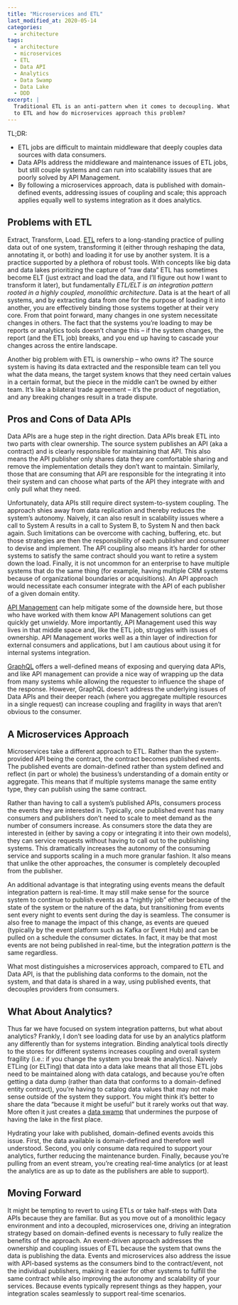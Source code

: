 ```yaml
---
title: "Microservices and ETL"
last_modified_at: 2020-05-14
categories:
  - architecture
tags:
  - architecture
  - microservices
  - ETL
  - Data API
  - Analytics
  - Data Swamp
  - Data Lake
  - DDD
excerpt: |
  Traditional ETL is an anti-pattern when it comes to decoupling. What are alternatives
  to ETL and how do microservices approach this problem?
---
```


TL;DR:
- ETL jobs are difficult to maintain middleware that deeply couples data sources with data consumers.
- Data APIs address the middleware and maintenance issues of ETL jobs, but still couple systems and can run into scalability issues that are poorly solved by API Management.
- By following a microservices approach, data is published with domain-defined events, addressing issues of coupling and scale; this approach applies equally well to systems integration as it does analytics.

## Problems with ETL
Extract, Transform, Load. [ETL](https://en.wikipedia.org/wiki/Extract,_transform,_load) refers to a long-standing practice of pulling data out of one system, transforming it (either through reshaping the data, annotating it, or both) and loading it for use by another system. It is a practice supported by a plethora of robust tools. With concepts like big data and data lakes prioritizing the capture of “raw data” ETL has sometimes become ELT (just extract and load the data, and I’ll figure out how I want to transform it later), but fundamentally _ETL/ELT is an integration pattern rooted in a highly coupled, monolithic architecture_. Data is at the heart of all systems, and by extracting data from one for the purpose of loading it into another, you are effectively binding those systems together at their very core. From that point forward, many changes in one system necessitate changes in others. The fact that the systems you’re loading to may be reports or analytics tools doesn’t change this – if the system changes, the report (and the ETL job) breaks, and you end up having to cascade your changes across the entire landscape.

Another big problem with ETL is ownership – who owns it? The source system is having its data extracted and the responsible team can tell you what the data means, the target system knows that they need certain values in a certain format, but the piece in the middle can’t be owned by either team. It’s like a bilateral trade agreement – it’s the product of negotiation, and any breaking changes result in a trade dispute.

## Pros and Cons of Data APIs
Data APIs are a huge step in the right direction. Data APIs break ETL into two parts with clear ownership. The source system publishes an API (aka a contract) and is clearly responsible for maintaining that API. This also means the API publisher only shares data they are comfortable sharing and remove the implementation details they don’t want to maintain. Similarly, those that are consuming that API are responsible for the integrating it into their system and can choose what parts of the API they integrate with and only pull what they need.

Unfortunately, data APIs still require direct system-to-system coupling. The approach shies away from data replication and thereby reduces the system’s autonomy. Naively, it can also result in scalability issues where a call to System A results in a call to System B, to System N and then back again. Such limitations can be overcome with caching, buffering, etc. but those strategies are then the responsibility of each publisher and consumer to devise and implement. The API coupling also means it’s harder for other systems to satisfy the same contract should you want to retire a system down the load. Finally, it is not uncommon for an enterprise to have multiple systems that do the same thing (for example, having multiple CRM systems because of organizational boundaries or acquisitions). An API approach would necessitate each consumer integrate with the API of each publisher of a given domain entity.

[API Management](https://en.wikipedia.org/wiki/API_management) can help mitigate some of the downside here, but those who have worked with them know API Management solutions can get quickly get unwieldy. More importantly, API Management used this way lives in that middle space and, like the ETL job, struggles with issues of ownership. API Management works well as a thin layer of indirection for external consumers and applications, but I am cautious about using it for internal systems integration.

[GraphQL](https://graphql.org/) offers a well-defined means of exposing and querying data APIs, and like API management can provide a nice way of wrapping up the data from many systems while allowing the requester to influence the shape of the response. However, GraphQL doesn’t address the underlying issues of Data APIs and their deeper reach (where you aggregate multiple resources in a single request) can increase coupling and fragility in ways that aren’t obvious to the consumer.

## A Microservices Approach
Microservices take a different approach to ETL. Rather than the system-provided API being the contract, the contract becomes published events. The published events are domain-defined rather than system defined and reflect (in part or whole) the business’s understanding of a domain entity or aggregate. This means that if multiple systems manage the same entity type, they can publish using the same contract.

Rather than having to call a system’s published APIs, consumers process the events they are interested in. Typically, one published event has many consumers and publishers don’t need to scale to meet demand as the number of consumers increase. As consumers store the data they are interested in (either by saving a copy or integrating it into their own models), they can service requests without having to call out to the publishing systems. This dramatically increases the autonomy of the consuming service and supports scaling in a much more granular fashion. It also means that unlike the other approaches, the consumer is completely decoupled from the publisher.

An additional advantage is that integrating using events means the default integration pattern is real-time. It may still make sense for the source system to continue to publish events as a “nightly job” either because of the state of the system or the nature of the data, but transitioning from events sent every night to events sent during the day is seamless. The consumer is also free to manage the impact of this change, as events are queued (typically by the event platform such as Kafka or Event Hub) and can be pulled on a schedule the consumer dictates. In fact, it may be that most events are not being published in real-time, but the integration _pattern_ is the same regardless.

What most distinguishes a microservices approach, compared to ETL and Data API, is that the publishing data conforms to the domain, not the system, and that data is shared in a way, using published events, that decouples providers from consumers.

## What About Analytics?
Thus far we have focused on system integration patterns, but what about analytics? Frankly, I don’t see loading data for use by an analytics platform any differently than for systems integration. Binding analytical tools directly to the stores for different systems increases coupling and overall system fragility (i.e.: if you change the system you break the analytics). Naively ETLing (or ELTing) that data into a data lake means that all those ETL jobs need to be maintained along with data catalogs, and because you’re often getting a data dump (rather than data that conforms to a domain-defined entity contract), you’re having to catalog data values that may not make sense outside of the system they support. You might think it’s better to share the data “because it might be useful” but it rarely works out that way. More often it just creates a [data swamp](https://en.wikipedia.org/wiki/Data_lake) that undermines the purpose of having the lake in the first place.

Hydrating your lake with published, domain-defined events avoids this issue. First, the data available is domain-defined and therefore well understood. Second, you only consume data required to support your analytics, further reducing the maintenance burden. Finally, because you’re pulling from an event stream, you’re creating real-time analytics (or at least the analytics are as up to date as the publishers are able to support).

## Moving Forward
It might be tempting to revert to using ETLs or take half-steps with Data APIs because they are familiar. But as you move out of a monolithic legacy environment and into a decoupled, microservices one, driving an integration strategy based on domain-defined events is necessary to fully realize the benefits of the approach. An event-driven approach addresses the ownership and coupling issues of ETL because the system that owns the data is publishing the data. Events and microservices also address the issue with API-based systems as the consumers bind to the contract/event, not the individual publishers, making it easier for other systems to fulfill the same contract while also improving the autonomy and scalability of your services. Because events typically represent things as they happen, your integration scales seamlessly to support real-time scenarios.